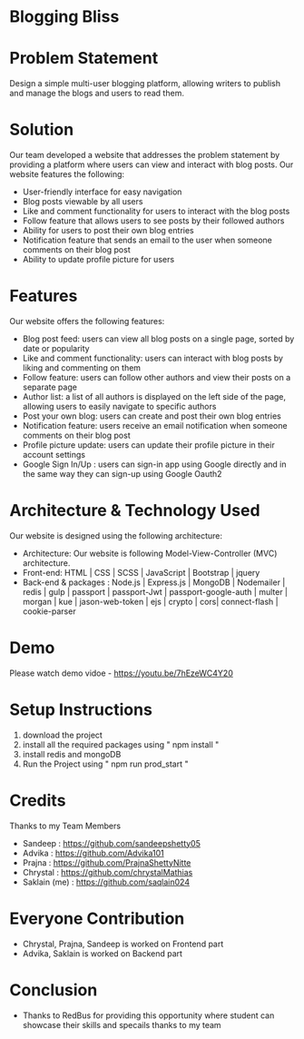 # Blogging Bliss 
 

# Problem Statement
Design a simple multi-user blogging platform, allowing writers to publish and manage the blogs and users to read them.

# Solution
Our team developed a website that addresses the problem statement by providing a platform where users can view and interact with blog posts. Our website features the following:

- User-friendly interface for easy navigation
- Blog posts viewable by all users
- Like and comment functionality for users to interact with the blog posts
- Follow feature that allows users to see posts by their followed authors
- Ability for users to post their own blog entries
- Notification feature that sends an email to the user when someone comments on their blog post
- Ability to update profile picture for users

# Features
Our website offers the following features:

- Blog post feed: users can view all blog posts on a single page, sorted by date or popularity
- Like and comment functionality: users can interact with blog posts by liking and commenting on them
- Follow feature: users can follow other authors and view their posts on a separate page
- Author list: a list of all authors is displayed on the left side of the page, allowing users to easily navigate to specific authors
- Post your own blog: users can create and post their own blog entries
- Notification feature: users receive an email notification when someone comments on their blog post
- Profile picture update: users can update their profile picture in their account settings
- Google Sign In/Up : users can sign-in app using Google directly and in the same way they can sign-up using Google Oauth2  

# Architecture & Technology Used
Our website is designed using the following architecture:
- Architecture: Our website is following Model-View-Controller (MVC) architecture.
- Front-end: HTML | CSS | SCSS | JavaScript | Bootstrap | jquery
- Back-end & packages : Node.js | Express.js | MongoDB | Nodemailer | redis | gulp | passport | passport-Jwt | passport-google-auth | multer | morgan | kue | jason-web-token | ejs | crypto | cors| connect-flash | cookie-parser


# Demo
 Please watch demo vidoe -  https://youtu.be/7hEzeWC4Y20

# Setup Instructions
 1) download the project
 2) install all the required packages using " npm install "
 3) install redis and mongoDB
 4)  Run the Project using   " npm run prod_start " 

# Credits
Thanks to my Team Members
- Sandeep : https://github.com/sandeepshetty05
- Advika : https://github.com/Advika101
- Prajna : https://github.com/PrajnaShettyNitte
- Chrystal : https://github.com/chrystalMathias
- Saklain (me) : https://github.com/saqlain024

# Everyone Contribution
- Chrystal, Prajna, Sandeep is worked on Frontend part
- Advika, Saklain  is worked on Backend part


# Conclusion
- Thanks to RedBus for providing this opportunity where student can showcase their skills and specails thanks to my team  


